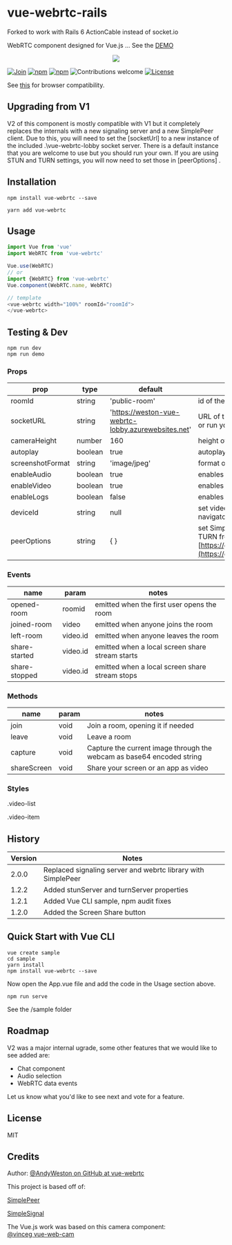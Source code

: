
# vue-webrtc-rails

Forked to work with Rails 6 ActionCable instead of socket.io

WebRTC component designed for Vue.js ... See the [DEMO](https://westonsoftware.github.io/vue-webrtc/)

<p align="center">
    <img src="assets/screenshot.png">
</p>

[![Join](https://badges.gitter.im/Join%20Chat.svg)](https://gitter.im/westonsoftware/vue-webrtc?utm_source=badge&utm_medium=badge&utm_campaign=pr-badge&utm_content=badge)
[![npm](https://img.shields.io/npm/v/vue-webrtc.svg)](https://www.npmjs.com/package/vue-webrtc)
[![npm](https://img.shields.io/npm/dm/vue-webrtc.svg)](https://www.npmjs.com/package/vue-webrtc)
![Contributions welcome](https://img.shields.io/badge/contributions-welcome-orange.svg)
[![License](https://img.shields.io/badge/license-MIT-blue.svg)](https://opensource.org/licenses/MIT)

See [this](http://caniuse.com/#feat=stream)
for browser compatibility.


## Upgrading from V1
V2 of this component is mostly compatible with V1 but it completely replaces the internals with a new signaling server and a new SimplePeer client.  Due to this, you will need to set the [socketUrl] to a new instance of the included .\vue-webrtc-lobby socket server.  There is a default instance that you are welcome to use but you should run your own.  If you are using STUN and TURN settings, you will now need to set those in [peerOptions] .

## Installation

```
npm install vue-webrtc --save

yarn add vue-webrtc
```

## Usage

```javascript
import Vue from 'vue'
import WebRTC from 'vue-webrtc'

Vue.use(WebRTC)
// or
import {WebRTC} from 'vue-webrtc'
Vue.component(WebRTC.name, WebRTC)

// template
<vue-webrtc width="100%" roomId="roomId">
</vue-webrtc>
```

## Testing & Dev

```
npm run dev
npm run demo
```

### Props

| prop             | type    | default      | notes                     |
| ---------------- | ------- | ------------ | ------------------------- |
| roomId           | string  | 'public-room' | id of the room to join   |
| socketURL        | string  | 'https://weston-vue-webrtc-lobby.azurewebsites.net' | URL of the signaling server, use this default or run your own, see .\vue-webrtc-lobby   |
| cameraHeight     | number  | 160          | height of video element   |
| autoplay         | boolean | true         | autoplay attribute        |
| screenshotFormat | string  | 'image/jpeg' | format of screenshot      |
| enableAudio      | boolean  | true | enables audio on join      |
| enableVideo      | boolean  | true | enables video on join      |
| enableLogs       | boolean  | false | enables webrtc console logs    |
| deviceId       | string  | null | set video device id to a camera from navigator.mediaDevices.enumerateDevices()    |
| peerOptions       | string  | { } | set SimplePeer options such as STUN and TURN from here [https://github.com/feross/simple-peer](https://github.com/feross/simple-peer)    |

### Events

| name           | param    | notes                                                         |
| -------------- | -------- | ------------------------------------------------------------- |
| opened-room    | roomid   | emitted when the first user opens the room                    |
| joined-room    | video    | emitted when anyone joins the room                            |
| left-room      | video.id | emitted when anyone leaves the room                           |
| share-started  | video.id | emitted when a local screen share stream starts               |
| share-stopped  | video.id | emitted when a local screen share stream stops                |

### Methods

| name           | param    | notes                                                                   |
| -------------- | -------- | ----------------------------------------------------------------------- |
| join           | void     | Join a room, opening it if needed                                       |
| leave          | void     | Leave a room                                                            |
| capture        | void     | Capture the current image through the webcam as base64 encoded string   |
| shareScreen    | void     | Share your screen or an app as video   |

### Styles

.video-list

.video-item

## History

| Version           | Notes                                                                   |
| -------------- | ----------------------------------------------------------------------- |
| 2.0.0           | Replaced signaling server and webrtc library with SimplePeer 
| 1.2.2           | Added stunServer and turnServer properties                                       |
| 1.2.1           | Added Vue CLI sample, npm audit fixes                                       |
| 1.2.0           | Added the Screen Share button                                       |

## Quick Start with Vue CLI
```
vue create sample
cd sample
yarn install
npm install vue-webrtc --save
```
Now open the App.vue file and add the code in the Usage section above.
```
npm run serve
```
See the /sample folder

## Roadmap
V2 was a major internal ugrade, some other features that we would like to see added are:
- Chat component
- Audio selection
- WebRTC data events

Let us know what you'd like to see next and vote for a feature.

## License

MIT


## Credits

Author: [@AndyWeston on GitHub at vue-webrtc](https://github.com/westonsoftware)

This project is based off of:

[SimplePeer](https://github.com/feross/simple-peer)

[SimpleSignal](https://github.com/t-mullen/simple-signal)


The Vue.js work was based on this camera component:  
[@vinceg vue-web-cam](https://github.com/vinceg/vue-web-cam)



